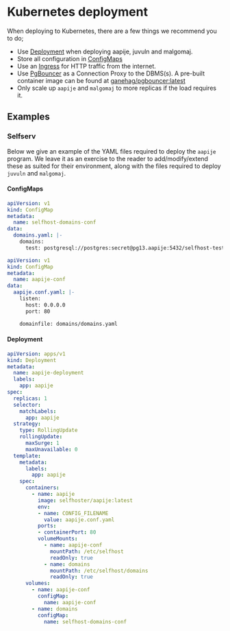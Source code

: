 # Kubernetes deployment

When deploying to Kubernetes, there are a few things we recommend you to do;

- Use [Deployment](https://kubernetes.io/docs/concepts/workloads/controllers/deployment/) when deploying aapije, juvuln and malgomaj.
- Store all configuration in [ConfigMaps](https://kubernetes.io/docs/concepts/configuration/configmap/)
- Use an [Ingress](https://kubernetes.io/docs/concepts/services-networking/ingress/) for HTTP traffic from the internet.
- Use [PgBouncer](https://www.pgbouncer.org/) as a Connection Proxy to the DBMS(s). A pre-built container image can be found at [ganehag/pgbouncer:latest](https://hub.docker.com/r/ganehag/pgbouncer)
- Only scale up `aapije` and `malgomaj` to more replicas if the load requires it.


## Examples

### Selfserv

Below we give an example of the YAML files required to deploy the `aapije` program. We leave it as an exercise to the reader to add/modify/extend these as suited for their environment, along with the files required to deploy `juvuln` and `malgomaj`.

#### ConfigMaps

```yaml
apiVersion: v1
kind: ConfigMap
metadata:
  name: selfhost-domains-conf
data:
  domains.yaml: |-
    domains:
      test: postgresql://postgres:secret@pg13.aapije:5432/selfhost-test
```

```yaml
apiVersion: v1
kind: ConfigMap
metadata:
  name: aapije-conf
data:
  aapije.conf.yaml: |-
    listen:
      host: 0.0.0.0
      port: 80

    domainfile: domains/domains.yaml
```

#### Deployment

```yaml
apiVersion: apps/v1
kind: Deployment
metadata:
  name: aapije-deployment
  labels:
    app: aapije
spec:
  replicas: 1
  selector:
    matchLabels:
      app: aapije
  strategy:
    type: RollingUpdate
    rollingUpdate:
      maxSurge: 1
      maxUnavailable: 0
  template:
    metadata:
      labels:
        app: aapije
    spec:
      containers:
        - name: aapije
          image: selfhoster/aapije:latest
          env:
          - name: CONFIG_FILENAME
            value: aapije.conf.yaml
          ports:
          - containerPort: 80
          volumeMounts:
            - name: aapije-conf
              mountPath: /etc/selfhost
              readOnly: true
            - name: domains
              mountPath: /etc/selfhost/domains
              readOnly: true
      volumes:
        - name: aapije-conf
          configMap:
            name: aapije-conf
        - name: domains
          configMap:
            name: selfhost-domains-conf
```
